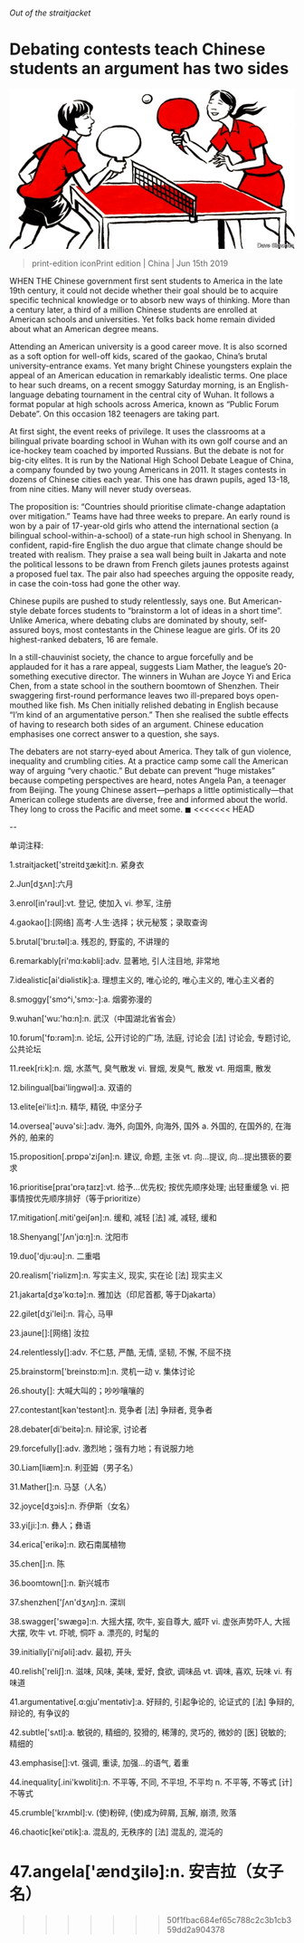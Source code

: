 ###### Out of the straitjacket

# Debating contests teach Chinese students an argument has two sides 

![image](images/20190615_CND001_1.jpg) 

> print-edition iconPrint edition | China | Jun 15th 2019 

WHEN THE Chinese government first sent students to America in the late 19th century, it could not decide whether their goal should be to acquire specific technical knowledge or to absorb new ways of thinking. More than a century later, a third of a million Chinese students are enrolled at American schools and universities. Yet folks back home remain divided about what an American degree means. 

Attending an American university is a good career move. It is also scorned as a soft option for well-off kids, scared of the gaokao, China’s brutal university-entrance exams. Yet many bright Chinese youngsters explain the appeal of an American education in remarkably idealistic terms. One place to hear such dreams, on a recent smoggy Saturday morning, is an English-language debating tournament in the central city of Wuhan. It follows a format popular at high schools across America, known as “Public Forum Debate”. On this occasion 182 teenagers are taking part. 

At first sight, the event reeks of privilege. It uses the classrooms at a bilingual private boarding school in Wuhan with its own golf course and an ice-hockey team coached by imported Russians. But the debate is not for big-city elites. It is run by the National High School Debate League of China, a company founded by two young Americans in 2011. It stages contests in dozens of Chinese cities each year. This one has drawn pupils, aged 13-18, from nine cities. Many will never study overseas. 

The proposition is: “Countries should prioritise climate-change adaptation over mitigation.” Teams have had three weeks to prepare. An early round is won by a pair of 17-year-old girls who attend the international section (a bilingual school-within-a-school) of a state-run high school in Shenyang. In confident, rapid-fire English the duo argue that climate change should be treated with realism. They praise a sea wall being built in Jakarta and note the political lessons to be drawn from French gilets jaunes protests against a proposed fuel tax. The pair also had speeches arguing the opposite ready, in case the coin-toss had gone the other way. 

Chinese pupils are pushed to study relentlessly, says one. But American-style debate forces students to “brainstorm a lot of ideas in a short time”. Unlike America, where debating clubs are dominated by shouty, self-assured boys, most contestants in the Chinese league are girls. Of its 20 highest-ranked debaters, 16 are female. 

In a still-chauvinist society, the chance to argue forcefully and be applauded for it has a rare appeal, suggests Liam Mather, the league’s 20-something executive director. The winners in Wuhan are Joyce Yi and Erica Chen, from a state school in the southern boomtown of Shenzhen. Their swaggering first-round performance leaves two ill-prepared boys open-mouthed like fish. Ms Chen initially relished debating in English because “I’m kind of an argumentative person.” Then she realised the subtle effects of having to research both sides of an argument. Chinese education emphasises one correct answer to a question, she says. 

The debaters are not starry-eyed about America. They talk of gun violence, inequality and crumbling cities. At a practice camp some call the American way of arguing “very chaotic.” But debate can prevent “huge mistakes” because competing perspectives are heard, notes Angela Pan, a teenager from Beijing. The young Chinese assert—perhaps a little optimistically—that American college students are diverse, free and informed about the world. They long to cross the Pacific and meet some. ◼ 
<<<<<<< HEAD

-- 

 单词注释:

1.straitjacket['streitdʒækit]:n. 紧身衣 

2.Jun[dʒʌn]:六月 

3.enrol[in'rәul]:vt. 登记, 使加入 vi. 参军, 注册 

4.gaokao[]:[网络] 高考·人生·选择；状元秘笈；录取查询 

5.brutal['bru:tәl]:a. 残忍的, 野蛮的, 不讲理的 

6.remarkably[ri'mɑ:kәbli]:adv. 显著地, 引人注目地, 非常地 

7.idealistic[ai'diәlistik]:a. 理想主义的, 唯心论的, 唯心主义的, 唯心主义者的 

8.smoggy['smɔ^i,'smɔ:-]:a. 烟雾弥漫的 

9.wuhan['wu:'hɑ:n]:n. 武汉（中国湖北省省会） 

10.forum['fɒ:rәm]:n. 论坛, 公开讨论的广场, 法庭, 讨论会 [法] 讨论会, 专题讨论, 公共论坛 

11.reek[ri:k]:n. 烟, 水蒸气, 臭气散发 vi. 冒烟, 发臭气, 散发 vt. 用烟熏, 散发 

12.bilingual[bai'liŋgwәl]:a. 双语的 

13.elite[ei'li:t]:n. 精华, 精锐, 中坚分子 

14.oversea['әuvә'si:]:adv. 海外, 向国外, 向海外, 国外 a. 外国的, 在国外的, 在海外的, 舶来的 

15.proposition[.prɒpә'ziʃәn]:n. 建议, 命题, 主张 vt. 向...提议, 向...提出猥亵的要求 

16.prioritise[praɪ'ɒrəˌtaɪz]:vt. 给予…优先权; 按优先顺序处理; 出轻重缓急 vi. 把事情按优先顺序排好（等于prioritize） 

17.mitigation[.miti'geiʃәn]:n. 缓和, 减轻 [法] 减, 减轻, 缓和 

18.Shenyang['ʃʌn'jɑ:ŋ]:n. 沈阳市 

19.duo['dju:әu]:n. 二重唱 

20.realism['riәlizm]:n. 写实主义, 现实, 实在论 [法] 现实主义 

21.jakarta[dʒә'kɑ:tә]:n. 雅加达（印尼首都, 等于Djakarta） 

22.gilet[dʒi'lei]:n. 背心, 马甲 

23.jaune[]:[网络] 汝拉 

24.relentlessly[]:adv. 不仁慈, 严酷, 无情, 坚韧, 不懈, 不屈不挠 

25.brainstorm['breinstɒ:m]:n. 灵机一动 v. 集体讨论 

26.shouty[]: 大喊大叫的；吵吵嚷嚷的 

27.contestant[kәn'testәnt]:n. 竞争者 [法] 争辩者, 竞争者 

28.debater[di'beitә]:n. 辩论家, 讨论者 

29.forcefully[]:adv. 激烈地；强有力地；有说服力地 

30.Liam[liæm]:n. 利亚姆（男子名） 

31.Mather[]:n. 马瑟（人名） 

32.joyce[dʒɔis]:n. 乔伊斯（女名） 

33.yi[ji:]:n. 彝人；彝语 

34.erica['erikә]:n. 欧石南属植物 

35.chen[]:n. 陈 

36.boomtown[]:n. 新兴城市 

37.shenzhen['ʃʌn'dʒʌŋ]:n. 深圳 

38.swagger['swægә]:n. 大摇大摆, 吹牛, 妄自尊大, 威吓 vi. 虚张声势吓人, 大摇大摆, 吹牛 vt. 吓唬, 恫吓 a. 漂亮的, 时髦的 

39.initially[i'niʃәli]:adv. 最初, 开头 

40.relish['reliʃ]:n. 滋味, 风味, 美味, 爱好, 食欲, 调味品 vt. 调味, 喜欢, 玩味 vi. 有味道 

41.argumentative[.ɑ:gju'mentәtiv]:a. 好辩的, 引起争论的, 论证式的 [法] 争辩的, 辩论的, 有争议的 

42.subtle['sʌtl]:a. 敏锐的, 精细的, 狡猾的, 稀薄的, 灵巧的, 微妙的 [医] 锐敏的; 精细的 

43.emphasise[]:vt. 强调, 重读, 加强...的语气, 着重 

44.inequality[.ini'kwɒliti]:n. 不平等, 不同, 不平坦, 不平均 n. 不平等, 不等式 [计] 不等式 

45.crumble['krʌmbl]:v. (使)粉碎, (使)成为碎屑, 瓦解, 崩溃, 败落 

46.chaotic[kei'ɒtik]:a. 混乱的, 无秩序的 [法] 混乱的, 混沌的 

47.angela['ændʒilә]:n. 安吉拉（女子名） 
=======
>>>>>>> 50f1fbac684ef65c788c2c3b1cb359dd2a904378

